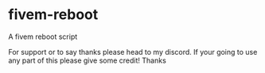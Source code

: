 # fivem-reboot
A fivem reboot script

For support or to say thanks please head to my discord.
If your going to use any part of this please give some credit! Thanks
